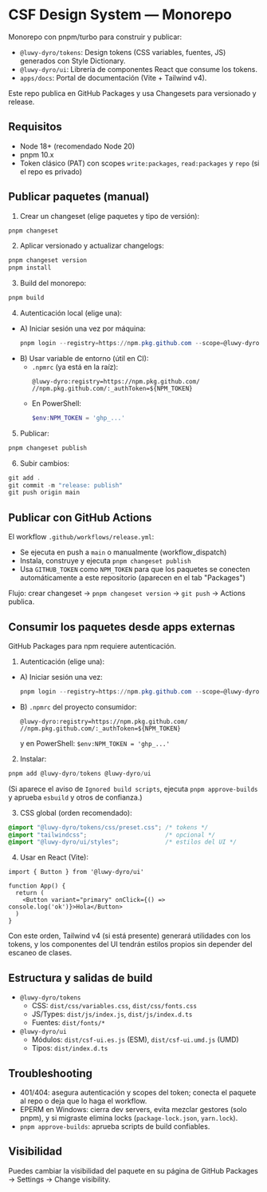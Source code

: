 # CSF Design System — Monorepo

Monorepo con pnpm/turbo para construir y publicar:
- `@luwy-dyro/tokens`: Design tokens (CSS variables, fuentes, JS) generados con Style Dictionary.
- `@luwy-dyro/ui`: Librería de componentes React que consume los tokens.
- `apps/docs`: Portal de documentación (Vite + Tailwind v4).

Este repo publica en GitHub Packages y usa Changesets para versionado y release.

## Requisitos
- Node 18+ (recomendado Node 20)
- pnpm 10.x
- Token clásico (PAT) con scopes `write:packages`, `read:packages` y `repo` (si el repo es privado)

## Publicar paquetes (manual)
1) Crear un changeset (elige paquetes y tipo de versión):
```powershell
pnpm changeset
```
2) Aplicar versionado y actualizar changelogs:
```powershell
pnpm changeset version
pnpm install
```
3) Build del monorepo:
```powershell
pnpm build
```
4) Autenticación local (elige una):
- A) Iniciar sesión una vez por máquina:
  ```powershell
  pnpm login --registry=https://npm.pkg.github.com --scope=@luwy-dyro
  ```
- B) Usar variable de entorno (útil en CI):
  - `.npmrc` (ya está en la raíz):
    ```
    @luwy-dyro:registry=https://npm.pkg.github.com/
    //npm.pkg.github.com/:_authToken=${NPM_TOKEN}
    ```
  - En PowerShell:
    ```powershell
    $env:NPM_TOKEN = 'ghp_...'
    ```
5) Publicar:
```powershell
pnpm changeset publish
```
6) Subir cambios:
```powershell
git add .
git commit -m "release: publish"
git push origin main
```

## Publicar con GitHub Actions
El workflow `.github/workflows/release.yml`:
- Se ejecuta en push a `main` o manualmente (workflow_dispatch)
- Instala, construye y ejecuta `pnpm changeset publish`
- Usa `GITHUB_TOKEN` como `NPM_TOKEN` para que los paquetes se conecten automáticamente a este repositorio (aparecen en el tab "Packages")

Flujo: crear changeset → `pnpm changeset version` → `git push` → Actions publica.

## Consumir los paquetes desde apps externas
GitHub Packages para npm requiere autenticación.

1) Autenticación (elige una):
- A) Iniciar sesión una vez:
  ```powershell
  pnpm login --registry=https://npm.pkg.github.com --scope=@luwy-dyro
  ```
- B) `.npmrc` del proyecto consumidor:
  ```
  @luwy-dyro:registry=https://npm.pkg.github.com/
  //npm.pkg.github.com/:_authToken=${NPM_TOKEN}
  ```
  y en PowerShell: `$env:NPM_TOKEN = 'ghp_...'`

2) Instalar:
```powershell
pnpm add @luwy-dyro/tokens @luwy-dyro/ui
```
(Si aparece el aviso de `Ignored build scripts`, ejecuta `pnpm approve-builds` y aprueba `esbuild` y otros de confianza.)

3) CSS global (orden recomendado):
```css
@import "@luwy-dyro/tokens/css/preset.css"; /* tokens */
@import "tailwindcss";                      /* opcional */
@import "@luwy-dyro/ui/styles";             /* estilos del UI */
```

4) Usar en React (Vite):
```tsx
import { Button } from '@luwy-dyro/ui'

function App() {
  return (
    <Button variant="primary" onClick={() => console.log('ok')}>Hola</Button>
  )
}
```
Con este orden, Tailwind v4 (si está presente) generará utilidades con los tokens, y los componentes del UI tendrán estilos propios sin depender del escaneo de clases.

## Estructura y salidas de build
- `@luwy-dyro/tokens`
  - CSS: `dist/css/variables.css`, `dist/css/fonts.css`
  - JS/Types: `dist/js/index.js`, `dist/js/index.d.ts`
  - Fuentes: `dist/fonts/*`
- `@luwy-dyro/ui`
  - Módulos: `dist/csf-ui.es.js` (ESM), `dist/csf-ui.umd.js` (UMD)
  - Tipos: `dist/index.d.ts`

## Troubleshooting
- 401/404: asegura autenticación y scopes del token; conecta el paquete al repo o deja que lo haga el workflow.
- EPERM en Windows: cierra dev servers, evita mezclar gestores (solo pnpm), y si migraste elimina locks (`package-lock.json`, `yarn.lock`).
- `pnpm approve-builds`: aprueba scripts de build confiables.

## Visibilidad
Puedes cambiar la visibilidad del paquete en su página de GitHub Packages → Settings → Change visibility.
